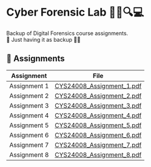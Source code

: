 # Cyber Forensic Lab 🕵️‍♂️🔍💻

Backup of Digital Forensics course assignments.  
💾 Just having it as backup 📂✨


## 📂 Assignments

| Assignment | File |
|------------|------|
| Assignment 1 | [CYS24008_Assignment_1.pdf](Cyber%20Forensic%20Lab/CYS24008_Assignment_1.pdf) |
| Assignment 2 | [CYS24008_Assignment_2.pdf](Cyber%20Forensic%20Lab/CYS24008_Assignment_2.pdf) |
| Assignment 3 | [CYS24008_Assignment_3.pdf](Cyber%20Forensic%20Lab/CYS24008_Assignment_3.pdf) |
| Assignment 4 | [CYS24008_Assignment_4.pdf](Cyber%20Forensic%20Lab/CYS24008_Assignment_4.pdf) |
| Assignment 5 | [CYS24008_Assignment_5.pdf](Cyber%20Forensic%20Lab/CYS24008_Assignment_5.pdf) |
| Assignment 6 | [CYS24008_Assignment_6.pdf](Cyber%20Forensic%20Lab/CYS24008_Assignment_6.pdf) |
| Assignment 7 | [CYS24008_Assignment_7.pdf](Cyber%20Forensic%20Lab/CYS24008_Assignment_7.pdf) |
| Assignment 8 | [CYS24008_Assignment_8.pdf](Cyber%20Forensic%20Lab/CYS24008_Assignment_8.pdf) |
